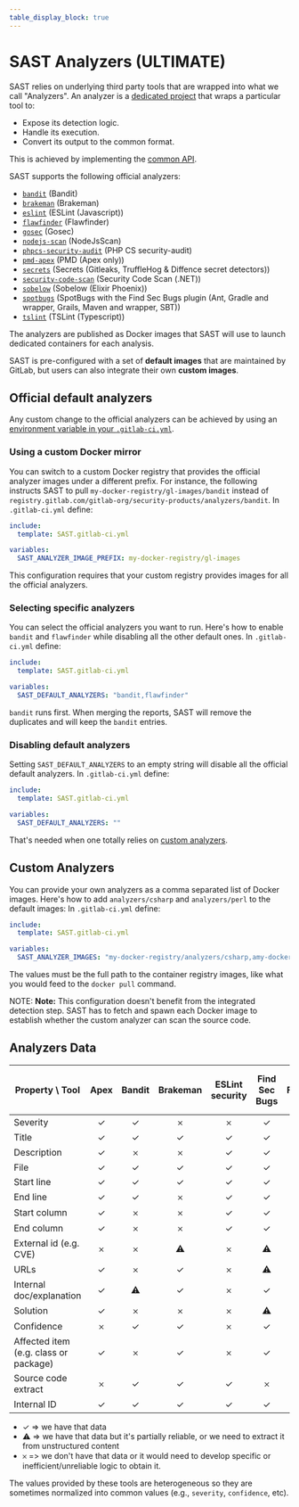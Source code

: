 ```yaml
---
table_display_block: true
---
```


# SAST Analyzers **(ULTIMATE)**

SAST relies on underlying third party tools that are wrapped into what we call
"Analyzers". An analyzer is a
[dedicated project](https://gitlab.com/gitlab-org/security-products/analyzers)
that wraps a particular tool to:

- Expose its detection logic.
- Handle its execution.
- Convert its output to the common format.

This is achieved by implementing the [common API](https://gitlab.com/gitlab-org/security-products/analyzers/common).

SAST supports the following official analyzers:

- [`bandit`](https://gitlab.com/gitlab-org/security-products/analyzers/bandit) (Bandit)
- [`brakeman`](https://gitlab.com/gitlab-org/security-products/analyzers/brakeman) (Brakeman)
- [`eslint`](https://gitlab.com/gitlab-org/security-products/analyzers/eslint) (ESLint (Javascript))
- [`flawfinder`](https://gitlab.com/gitlab-org/security-products/analyzers/flawfinder) (Flawfinder)
- [`gosec`](https://gitlab.com/gitlab-org/security-products/analyzers/gosec) (Gosec)
- [`nodejs-scan`](https://gitlab.com/gitlab-org/security-products/analyzers/nodejs-scan) (NodeJsScan)
- [`phpcs-security-audit`](https://gitlab.com/gitlab-org/security-products/analyzers/phpcs-security-audit) (PHP CS security-audit)
- [`pmd-apex`](https://gitlab.com/gitlab-org/security-products/analyzers/pmd-apex) (PMD (Apex only))
- [`secrets`](https://gitlab.com/gitlab-org/security-products/analyzers/secrets) (Secrets (Gitleaks, TruffleHog & Diffence secret detectors))
- [`security-code-scan`](https://gitlab.com/gitlab-org/security-products/analyzers/security-code-scan) (Security Code Scan (.NET))
- [`sobelow`](https://gitlab.com/gitlab-org/security-products/analyzers/sobelow) (Sobelow (Elixir Phoenix))
- [`spotbugs`](https://gitlab.com/gitlab-org/security-products/analyzers/spotbugs) (SpotBugs with the Find Sec Bugs plugin (Ant, Gradle and wrapper, Grails, Maven and wrapper, SBT))
- [`tslint`](https://gitlab.com/gitlab-org/security-products/analyzers/tslint) (TSLint (Typescript))

The analyzers are published as Docker images that SAST will use to launch
dedicated containers for each analysis.

SAST is pre-configured with a set of **default images** that are maintained by
GitLab, but users can also integrate their own **custom images**.

## Official default analyzers

Any custom change to the official analyzers can be achieved by using an
[environment variable in your `.gitlab-ci.yml`](index.md#customizing-the-sast-settings).

### Using a custom Docker mirror

You can switch to a custom Docker registry that provides the official analyzer
images under a different prefix. For instance, the following instructs
SAST to pull `my-docker-registry/gl-images/bandit`
instead of `registry.gitlab.com/gitlab-org/security-products/analyzers/bandit`.
In `.gitlab-ci.yml` define:

```yaml
include:
  template: SAST.gitlab-ci.yml

variables:
  SAST_ANALYZER_IMAGE_PREFIX: my-docker-registry/gl-images
```

This configuration requires that your custom registry provides images for all
the official analyzers.

### Selecting specific analyzers

You can select the official analyzers you want to run. Here's how to enable
`bandit` and `flawfinder` while disabling all the other default ones.
In `.gitlab-ci.yml` define:

```yaml
include:
  template: SAST.gitlab-ci.yml

variables:
  SAST_DEFAULT_ANALYZERS: "bandit,flawfinder"
```

`bandit` runs first. When merging the reports, SAST will
remove the duplicates and will keep the `bandit` entries.

### Disabling default analyzers

Setting `SAST_DEFAULT_ANALYZERS` to an empty string will disable all the official
default analyzers. In `.gitlab-ci.yml` define:

```yaml
include:
  template: SAST.gitlab-ci.yml

variables:
  SAST_DEFAULT_ANALYZERS: ""
```

That's needed when one totally relies on [custom analyzers](#custom-analyzers).

## Custom Analyzers

You can provide your own analyzers as a comma separated list of Docker images.
Here's how to add `analyzers/csharp` and `analyzers/perl` to the default images:
In `.gitlab-ci.yml` define:

```yaml
include:
  template: SAST.gitlab-ci.yml

variables:
  SAST_ANALYZER_IMAGES: "my-docker-registry/analyzers/csharp,amy-docker-registry/analyzers/perl"
```

The values must be the full path to the container registry images,
like what you would feed to the `docker pull` command.

NOTE: **Note:**
This configuration doesn't benefit from the integrated detection step.
SAST has to fetch and spawn each Docker image to establish whether the
custom analyzer can scan the source code.

## Analyzers Data

| Property \ Tool                         | Apex                 | Bandit               | Brakeman             | ESLint security      | Find Sec Bugs        | Flawfinder           | Go AST Scanner       | NodeJsScan           | Php CS Security Audit   | Security code Scan (.NET)   | TSLint Security    | Sobelow            |
| --------------------------------------- | :------------------: | :------------------: | :------------------: | :------------------: | :------------------: | :------------------: | :------------------: | :------------------: | :---------------------: | :-------------------------: | :-------------:    | :----------------: |
| Severity                                | ✓   | ✓   | 𐄂                  | 𐄂                  | ✓   | 𐄂                  | ✓   | 𐄂                  | ✓      | 𐄂                         | ✓ | 𐄂                |
| Title                                   | ✓   | ✓   | ✓   | ✓   | ✓   | ✓   | ✓   | ✓   | ✓      | ✓          | ✓ | ✓ |
| Description                             | ✓   | 𐄂                  | 𐄂                  | ✓   | ✓   | 𐄂                  | 𐄂                  | ✓   | 𐄂                     | 𐄂                         | ✓ | ✓ |
| File                                    | ✓   | ✓   | ✓   | ✓   | ✓   | ✓   | ✓   | ✓   | ✓      | ✓          | ✓ | ✓ |
| Start line                              | ✓   | ✓   | ✓   | ✓   | ✓   | ✓   | ✓   | ✓   | ✓      | ✓          | ✓ | ✓ |
| End line                                | ✓   | ✓   | 𐄂                  | ✓   | ✓   | 𐄂                  | 𐄂                  | 𐄂                  | 𐄂                     | 𐄂                         | ✓ | 𐄂                |
| Start column                            | ✓   | 𐄂                  | 𐄂                  | ✓   | ✓   | ✓   | ✓   | 𐄂                  | ✓      | ✓          | ✓ | 𐄂                |
| End column                              | ✓   | 𐄂                  | 𐄂                  | ✓   | ✓   | 𐄂                  | 𐄂                  | 𐄂                  | 𐄂                     | 𐄂                         | ✓ | 𐄂                |
| External id (e.g. CVE)                  | 𐄂   | 𐄂                  | ⚠            | 𐄂                  | ⚠            | ✓   | 𐄂                  | 𐄂                  | 𐄂                     | 𐄂                         | 𐄂                | 𐄂                |
| URLs                                    | ✓   | 𐄂                  | ✓   | 𐄂                  | ⚠            | 𐄂                 | ⚠       | 𐄂                  | 𐄂                  | 𐄂                     | 𐄂                         | 𐄂                | 𐄂                |
| Internal doc/explanation                | ✓   | ⚠            | ✓   | 𐄂                  | ✓   | 𐄂                  | 𐄂                  | 𐄂                  | 𐄂                     | 𐄂                         | 𐄂                | ✓ |
| Solution                                | ✓   | 𐄂                  | 𐄂                  | 𐄂                  | ⚠            | ✓   | 𐄂                  | 𐄂                  | 𐄂                     | 𐄂                         | 𐄂                | 𐄂                |
| Confidence                              | 𐄂   | ✓   | ✓   | 𐄂                  | ✓   | ✓   | ✓   | 𐄂                  | 𐄂                     | 𐄂                         | 𐄂                | ✓ |
| Affected item (e.g. class or package)   | ✓   | 𐄂                  | ✓   | 𐄂                  | ✓   | ✓   | 𐄂                  | 𐄂                  | 𐄂                     | 𐄂                         | 𐄂                | 𐄂                |
| Source code extract                     | 𐄂   | ✓   | ✓   | ✓   | 𐄂                  | ✓   | ✓   | 𐄂                  | 𐄂                     | 𐄂                         | 𐄂                | 𐄂                |
| Internal ID                             | ✓   | ✓   | ✓   | ✓   | ✓   | ✓   | ✓   | 𐄂                  | ✓      | ✓          | ✓ | ✓ |

- ✓ => we have that data
- ⚠ => we have that data but it's partially reliable, or we need to extract it from unstructured content
- 𐄂 => we don't have that data or it would need to develop specific or inefficient/unreliable logic to obtain it.

The values provided by these tools are heterogeneous so they are sometimes
normalized into common values (e.g., `severity`, `confidence`, etc).
